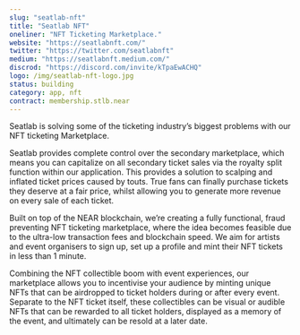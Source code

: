 ```yaml
---
slug: "seatlab-nft"
title: "Seatlab NFT"
oneliner: "NFT Ticketing Marketplace."
website: "https://seatlabnft.com/"
twitter: "https://twitter.com/seatlabnft"
medium: "https://seatlabnft.medium.com/"
discrod: "https://discord.com/invite/kTpaEwACHQ"
logo: /img/seatlab-nft-logo.jpg
status: building
category: app, nft
contract: membership.stlb.near
---
```


Seatlab is solving some of the ticketing industry’s biggest problems with our NFT ticketing Marketplace.

Seatlab provides complete control over the secondary marketplace, which means you can capitalize on all secondary ticket sales via the royalty split function within our application. This provides a solution to scalping and inflated ticket prices caused by touts. True fans can finally purchase tickets they deserve at a fair price, whilst allowing you to generate more revenue on every sale of each ticket.

Built on top of the NEAR blockchain, we’re creating a fully functional, fraud preventing NFT ticketing marketplace, where the idea becomes feasible due to the ultra-low transaction fees and blockchain speed. We aim for artists and event organisers to sign up, set up a profile and mint their NFT tickets in less than 1 minute.

Combining the NFT collectible boom with event experiences, our marketplace allows you to incentivise your audience by minting unique NFTs that can be airdropped to ticket holders during or after every event. Separate to the NFT ticket itself, these collectibles can be visual or audible NFTs that can be rewarded to all ticket holders, displayed as a memory of the event, and ultimately can be resold at a later date.
